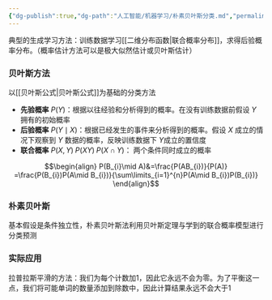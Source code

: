 ```yaml
---
{"dg-publish":true,"dg-path":"人工智能/机器学习/朴素贝叶斯分类.md","permalink":"/人工智能/机器学习/朴素贝叶斯分类/","dgPassFrontmatter":true,"noteIcon":"","created":"2024-11-15T16:19:25.000+08:00","updated":"2025-05-23T17:21:27.000+08:00"}
---
```


典型的生成学习方法：训练数据学习[[二维分布函数\|联合概率分布]]，求得后验概率分布。（概率估计方法可以是极大似然估计或贝叶斯估计）

### 贝叶斯方法
以[[贝叶斯公式\|贝叶斯公式]]为基础的分类方法
- **先验概率**  $P(Y)$：根据以往经验和分析得到的概率。在没有训练数据前假设 $Y$ 拥有的初始概率 
- **后验概率**  $P(Y\mid X)$：根据已经发生的事件来分析得到的概率。假设 $X$ 成立的情况下观察到 $Y$ 数据的概率，反映训练数据下 $Y$成立的置信度
- **联合概率**  $P(X,Y)\; P(XY)\; P(X \cap Y)$： 两个条件同时成立的概率

$$\begin{align}
P(B_{i}\mid A)&=\frac{P(AB_{i})}{P(A)} =\frac{P(B_{i})P(A\mid B_{i})}{\sum\limits_{i=1}^{n}P(A\mid B_{i})P(B_{i})}
\end{align}$$
### 朴素贝叶斯
基本假设是条件独立性，朴素贝叶斯法利用贝叶斯定理与学到的联合概率模型进行分类预测

### 实际应用
拉普拉斯平滑的方法：我们为每个计数加1，因此它永远不会为零。为了平衡这一点，我们将可能单词的数量添加到除数中，因此计算结果永远不会大于1

